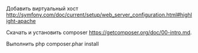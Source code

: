 Добавить виртуальный хост http://symfony.com/doc/current/setup/web_server_configuration.html#highlight-apache

Скачать и установить composer https://getcomposer.org/doc/00-intro.md.

Выполнить php composer.phar install
